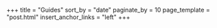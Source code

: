 +++
title = "Guides"
sort_by = "date"
paginate_by = 10
page_template = "post.html"
insert_anchor_links = "left"
+++
